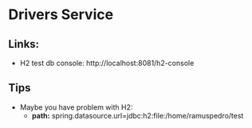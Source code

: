 # Drivers Service

## Links:

- H2 test db console: http://localhost:8081/h2-console

## Tips

- Maybe you have problem with H2:
  - **path:** spring.datasource.url=jdbc:h2:file:/home/ramuspedro/test
